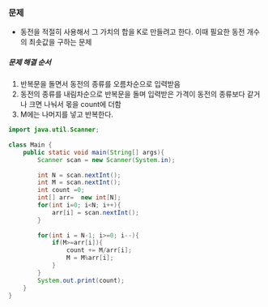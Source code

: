 ### 문제
* 동전을 적절히 사용해서 그 가치의 합을 K로 만들려고 한다. 이때 필요한 동전 개수의 최솟값을 구하는 문제

##### 문제 해결 순서
1. 반복문을 돌면서 동전의 종류를 오름차순으로 입력받음
2. 동전의 종류를 내림차순으로 반복문을 돌며 입력받은 가격이 동전의 종류보다 같거나 크면 나눠서 몫을 count에 더함
3. M에는 나머지를 넣고 반복한다.

```java
import java.util.Scanner;
 
class Main {
    public static void main(String[] args){
        Scanner scan = new Scanner(System.in);
 
        int N = scan.nextInt();
        int M = scan.nextInt();
        int count =0;
        int[] arr=  new int[N];
        for(int i=0; i<N; i++){
            arr[i] = scan.nextInt();
        }
        
        for(int i = N-1; i>=0; i--){
            if(M>=arr[i]){
                count += M/arr[i];
                M = M%arr[i];
            }            
        }   
        System.out.print(count);  
    }
}
```
